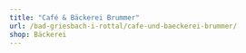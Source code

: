 ```yaml
---
title: "Café & Bäckerei Brummer"
url: /bad-griesbach-i-rottal/cafe-und-baeckerei-brummer/
shop: Bäckerei
---
```

